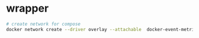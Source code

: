 # wrapper

``` sh
# create network for compose
docker network create --driver overlay --attachable  docker-event-metrics-net
```
